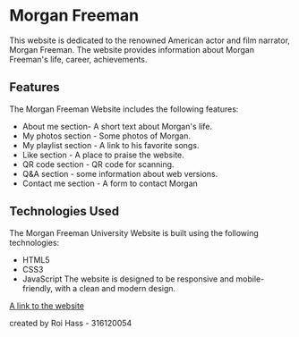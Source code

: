 # Morgan Freeman
This website is dedicated to the renowned American actor and film narrator, Morgan Freeman. The website provides information about Morgan Freeman's life, career, achievements.

## Features
The Morgan Freeman  Website includes the following features:
* About me section- A short text about Morgan's life.
* My photos section - Some photos of Morgan.
* My playlist section - A link to his favorite songs.
* Like section - A place to praise the website. 
* QR code section - QR code for scanning.
* Q&A section - some information about web versions.
* Contact me section - A form to contact Morgan


## Technologies Used
The Morgan Freeman University Website is built using the following technologies:

* HTML5
* CSS3
* JavaScript
The website is designed to be responsive and mobile-friendly, with a clean and modern design.

[A link to the website](https://web-development-environments-2023.github.io/316120054/)

created by Roi Hass - 316120054
